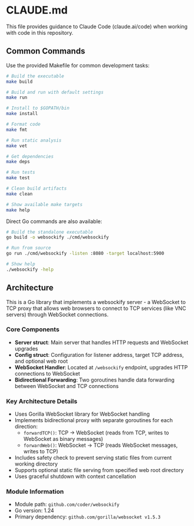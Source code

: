 # CLAUDE.md

This file provides guidance to Claude Code (claude.ai/code) when working with code in this repository.

## Common Commands

Use the provided Makefile for common development tasks:

```bash
# Build the executable
make build

# Build and run with default settings
make run

# Install to $GOPATH/bin
make install

# Format code
make fmt

# Run static analysis
make vet

# Get dependencies
make deps

# Run tests
make test

# Clean build artifacts
make clean

# Show available make targets
make help
```

Direct Go commands are also available:

```bash
# Build the standalone executable
go build -o websockify ./cmd/websockify

# Run from source
go run ./cmd/websockify -listen :8080 -target localhost:5900

# Show help
./websockify -help
```

## Architecture

This is a Go library that implements a websockify server - a WebSocket to TCP proxy that allows web browsers to connect to TCP services (like VNC servers) through WebSocket connections.

### Core Components

- **Server struct**: Main server that handles HTTP requests and WebSocket upgrades
- **Config struct**: Configuration for listener address, target TCP address, and optional web root
- **WebSocket Handler**: Located at `/websockify` endpoint, upgrades HTTP connections to WebSocket
- **Bidirectional Forwarding**: Two goroutines handle data forwarding between WebSocket and TCP connections

### Key Architecture Details

- Uses Gorilla WebSocket library for WebSocket handling
- Implements bidirectional proxy with separate goroutines for each direction:
  - `forwardTCP()`: TCP → WebSocket (reads from TCP, writes to WebSocket as binary messages)
  - `forwardWeb()`: WebSocket → TCP (reads WebSocket messages, writes to TCP)
- Includes safety check to prevent serving static files from current working directory
- Supports optional static file serving from specified web root directory
- Uses graceful shutdown with context cancellation

### Module Information
- Module path: `github.com/coder/websockify`
- Go version: 1.24
- Primary dependency: `github.com/gorilla/websocket v1.5.3`